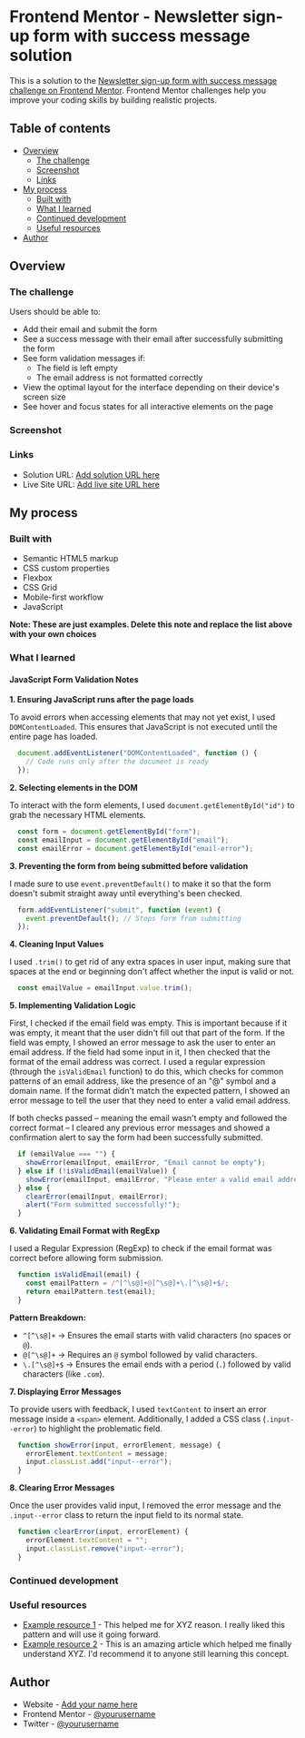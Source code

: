 # Frontend Mentor - Newsletter sign-up form with success message solution

This is a solution to the [Newsletter sign-up form with success message challenge on Frontend Mentor](https://www.frontendmentor.io/challenges/newsletter-signup-form-with-success-message-3FC1AZbNrv). Frontend Mentor challenges help you improve your coding skills by building realistic projects. 

## Table of contents

- [Overview](#overview)
  - [The challenge](#the-challenge)
  - [Screenshot](#screenshot)
  - [Links](#links)
- [My process](#my-process)
  - [Built with](#built-with)
  - [What I learned](#what-i-learned)
  - [Continued development](#continued-development)
  - [Useful resources](#useful-resources)
- [Author](#author)


## Overview

### The challenge

Users should be able to:

- Add their email and submit the form
- See a success message with their email after successfully submitting the form
- See form validation messages if:
  - The field is left empty
  - The email address is not formatted correctly
- View the optimal layout for the interface depending on their device's screen size
- See hover and focus states for all interactive elements on the page

### Screenshot



### Links

- Solution URL: [Add solution URL here](https://your-solution-url.com)
- Live Site URL: [Add live site URL here](https://your-live-site-url.com)

## My process

### Built with

- Semantic HTML5 markup
- CSS custom properties
- Flexbox
- CSS Grid
- Mobile-first workflow
- JavaScript

**Note: These are just examples. Delete this note and replace the list above with your own choices**

### What I learned

#### JavaScript Form Validation Notes

**1. Ensuring JavaScript runs after the page loads**

To avoid errors when accessing elements that may not yet exist, I used `DOMContentLoaded`. This ensures that JavaScript is not executed until the entire page has loaded.

```javascript
  document.addEventListener("DOMContentLoaded", function () {
    // Code runs only after the document is ready
  });

```

**2. Selecting elements in the DOM**

To interact with the form elements, I used `document.getElementById("id")` to grab the necessary HTML elements.

```javascript
  const form = document.getElementById("form");
  const emailInput = document.getElementById("email");
  const emailError = document.getElementById("email-error");

```

**3. Preventing the form from being submitted before validation**

I made sure to use `event.preventDefault()` to make it so that the form doesn't submit straight away until everything's been checked.

```javascript
  form.addEventListener("submit", function (event) {
    event.preventDefault(); // Stops form from submitting
  });

```

**4. Cleaning Input Values**

I used `.trim()` to get rid of any extra spaces in user input, making sure that spaces at the end or beginning don't affect whether the input is valid or not.

```javascript
  const emailValue = emailInput.value.trim();

```

**5. Implementing Validation Logic**

First, I checked if the email field was empty. This is important because if it was empty, it meant that the user didn't fill out that part of the form. If the field was empty, I showed an error message to ask the user to enter an email address. If the field had some input in it, I then checked that the format of the email address was correct. I used a regular expression (through the `isValidEmail` function) to do this, which checks for common patterns of an email address, like the presence of an "@" symbol and a domain name. If the format didn't match the expected pattern, I showed an error message to tell the user that they need to enter a valid email address.

If both checks passed – meaning the email wasn't empty and followed the correct format – I cleared any previous error messages and showed a confirmation alert to say the form had been successfully submitted.

```javascript
  if (emailValue === "") {
    showError(emailInput, emailError, "Email cannot be empty");
  } else if (!isValidEmail(emailValue)) {
    showError(emailInput, emailError, "Please enter a valid email address");
  } else {
    clearError(emailInput, emailError);
    alert("Form submitted successfully!");
  }

```

**6. Validating Email Format with RegExp**

I used a Regular Expression (RegExp) to check if the email format was correct before allowing form submission.

```javascript
  function isValidEmail(email) {
    const emailPattern = /^[^\s@]+@[^\s@]+\.[^\s@]+$/;
    return emailPattern.test(email);
  }

```

**Pattern Breakdown:**

-   `^[^\s@]+` → Ensures the email starts with valid characters (no spaces or `@`).
-   `@[^\s@]+` → Requires an `@` symbol followed by valid characters.
-   `\.[^\s@]+$` → Ensures the email ends with a period (`.`) followed by valid characters (like `.com`).

**7. Displaying Error Messages**

To provide users with feedback, I used `textContent` to insert an error message inside a `<span>` element. Additionally, I added a CSS class (`.input--error`) to highlight the problematic field.

```javascript
  function showError(input, errorElement, message) {
    errorElement.textContent = message;
    input.classList.add("input--error");
  }

```

**8. Clearing Error Messages**

Once the user provides valid input, I removed the error message and the `.input--error` class to return the input field to its normal state.

```javascript
  function clearError(input, errorElement) {
    errorElement.textContent = "";
    input.classList.remove("input--error");
  }

```

### Continued development



### Useful resources

- [Example resource 1](https://www.example.com) - This helped me for XYZ reason. I really liked this pattern and will use it going forward.
- [Example resource 2](https://www.example.com) - This is an amazing article which helped me finally understand XYZ. I'd recommend it to anyone still learning this concept.


## Author

- Website - [Add your name here](https://www.your-site.com)
- Frontend Mentor - [@yourusername](https://www.frontendmentor.io/profile/yourusername)
- Twitter - [@yourusername](https://www.twitter.com/yourusername)
